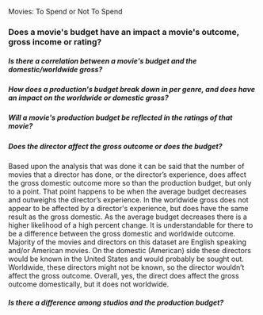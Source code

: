 Movies: To Spend or Not To Spend

### Does a movie's budget have an impact a movie's outcome, gross income or rating?

##### Is there a correlation between a movie's budget and the domestic/worldwide gross?

##### How does a production's budget break down in per genre, and does have an impact on the worldwide or domestic gross?

##### Will a movie's production budget be reflected in the ratings of that movie? 

##### Does the director affect the gross outcome or does the budget?
Based upon the analysis that was done it can be said that the number of movies that a director has done, or the director’s experience, does affect the gross domestic outcome more so than the production budget, but only to a point. That point happens to be when the average budget decreases and outweighs the director’s experience. In the worldwide gross does not appear to be affected by a director's experience, but does have the same result as the gross domestic. As the average budget decreases there is a higher likelihood of a high percent change. It is understandable for there to be a difference between the gross domestic and worldwide outcome. Majority of the movies and directors on this dataset are English speaking and/or American movies. On the domestic (American) side these directors would be known in the United States and would probably be sought out. Worldwide, these directors might not be known, so the director wouldn’t affect the gross outcome. Overall, yes, the direct does affect the gross outcome domestically, but it does not worldwide.

##### Is there a difference among studios and the production budget?

